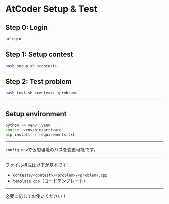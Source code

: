 # AtCoder Setup & Test

## Step 0: Login

```bash
aclogin
```

## Step 1: Setup contest

```bash
bash setup.sh <contest>
```

## Step 2: Test problem

```bash
bash test.sh <contest> <problem>
```

---

## Setup environment

```bash
python -m venv .venv
source .venv/bin/activate
pip install -r requirements.txt
```

---

`config.env`で仮想環境のパスを変更可能です。

---

ファイル構成は以下が基本です：

* `contests/<contest>/<problem>/<problem>.cpp`
* `template.cpp`（コードテンプレート）

---

必要に応じてお使いください！